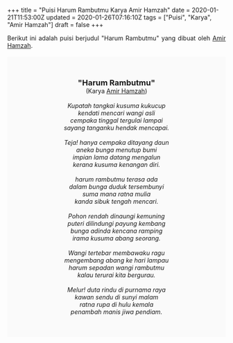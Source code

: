 +++
title = "Puisi Harum Rambutmu Karya Amir Hamzah"
date = 2020-01-21T11:53:00Z
updated = 2020-01-26T07:16:10Z
tags = ["Puisi", "Karya", "Amir Hamzah"]
draft = false
+++

<div dir="ltr" style="text-align: left;" trbidi="on"><div style="text-align: justify;">Berikut ini adalah puisi berjudul "Harum Rambutmu" yang dibuat oleh <a href="https://ensiklopedia.kemdikbud.go.id/sastra/artikel/Amir_Hamzah" target="_blank">Amir Hamzah</a>. </div><br /><div style="background: #FAFAFA; font-size: 14px; height: auto; margin: 0 auto; padding: 50px; text-align: center; width: auto;"><span style="font-size: 18px;"><b>"Harum Rambutmu"</b></span><br />(Karya <a href="https://www.sekata.web.id/tags/amir-hamzah" target="_blank">Amir Hamzah</a>) <br /><br /><i>Kupatah tangkai kusuma kukucup<br />kendati mencari wangi asli<br />cempaka tinggal tergulai lampai<br />sayang tanganku hendak mencapai.<br /><br />Teja! hanya cempaka ditayang daun<br />aneka bunga menutup bumi<br />impian lama datang mengalun<br />kerana kusuma kenangan diri.<br /><br />harum rambutmu terasa ada<br />dalam bunga duduk tersembunyi<br />suma mana ratna mulia<br />kanda sibuk tengah mencari.<br /><br />Pohon rendah dinaungi kemuning<br />puteri dilindungi payung kembang<br />bunga adinda kencana ramping<br />irama kusuma abang seorang.<br /><br />Wangi tertebar membawaku ragu<br />mengembang abang ke hari lampau<br />harum sepadan wangi rambutmu<br />kalau terurai kita bergurau.<br /><br />Melur! duta rindu di purnama raya<br />kawan sendu di sunyi malam<br />ratna rupa di hulu kemala<br />penambah manis jiwa pendiam.</i> </div></div>
